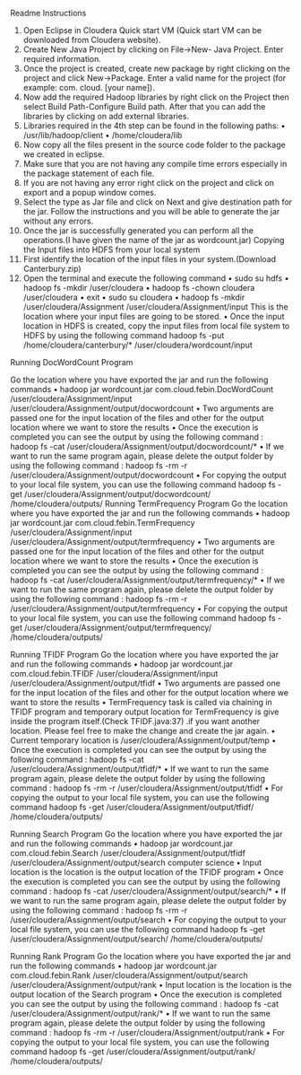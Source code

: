 Readme Instructions
1)	Open Eclipse in Cloudera Quick start VM (Quick start VM can be downloaded from Cloudera website).
2)	Create New Java Project by clicking on File->New- Java Project. Enter required information.
3)	Once the project is created, create new package by right clicking on the project and click New->Package. Enter a valid name for the project (for example: com. cloud. [your name]).
4)	Now add the required Hadoop libraries by right click on the Project then select Build Path-Configure Build path. After that you can add the libraries by clicking on add external libraries.
5)	Libraries required in the 4th step can be found in the following paths:
•	/usr/lib/hadoop/client
•	/home/cloudera/lib
6)	Now copy all the files present in the source code folder to the package we created in eclipse.
7)	Make sure that you are not having any compile time errors especially in the package statement of each file.
8)	If you are not having any error right click on the project and click on export and a popup window comes.
9)	Select the type as Jar file and click on Next and give destination path for the jar. Follow the instructions and you will be able to generate the jar without any errors.
10)	Once the jar is successfully generated you can perform all the operations.(I have given the name of the jar as wordcount.jar)
Copying the Input files into HDFS from your local system
1)	First identify the location of the input files in your system.(Download Canterbury.zip)
2)	Open the terminal and execute the following command
•	sudo su hdfs
•	hadoop fs -mkdir /user/cloudera
•	hadoop fs -chown cloudera /user/cloudera
•	exit
•	sudo su cloudera
•	hadoop fs -mkdir /user/cloudera/Assignment  /user/cloudera/Assignment/input
This is the location where your input files are going to be stored.
•	Once the input location in HDFS is created, copy the input files from local file system to HDFS by using the following command
hadoop fs -put /home/cloudera/canterbury/* /user/cloudera/wordcount/input

Running DocWordCount Program

Go the location where you have exported the jar and run the following commands
•	hadoop jar wordcount.jar com.cloud.febin.DocWordCount /user/cloudera/Assignment/input /user/cloudera/Assignment/output/docwordcount
•	Two arguments are passed one for the input location of the files and other for the output location where we want to store the results
•	Once the execution is completed you can see the output by using the following command : hadoop fs -cat /user/cloudera/Assignment/output/docwordcount/*
•	If we want to run the same program again, please delete the output folder by using the following command : 
hadoop fs -rm -r /user/cloudera/Assignment/output/docwordcount
•	For copying the output to your local file system, you can use the following command
hadoop fs -get /user/cloudera/Assignment/output/docwordcount/   /home/cloudera/outputs/
Running TermFrequency Program
Go the location where you have exported the jar and run the following commands
•	hadoop jar wordcount.jar com.cloud.febin.TermFrequency /user/cloudera/Assignment/input /user/cloudera/Assignment/output/termfrequency
•	Two arguments are passed one for the input location of the files and other for the output location where we want to store the results
•	Once the execution is completed you can see the output by using the following command : hadoop fs -cat /user/cloudera/Assignment/output/termfrequency/*
•	If we want to run the same program again, please delete the output folder by using the following command : 
hadoop fs -rm -r /user/cloudera/Assignment/output/termfrequency
•	For copying the output to your local file system, you can use the following command
hadoop fs -get /user/cloudera/Assignment/output/termfrequency/   /home/cloudera/outputs/

Running TFIDF Program
Go the location where you have exported the jar and run the following commands
•	hadoop jar wordcount.jar com.cloud.febin.TFIDF  /user/cloudera/Assignment/input /user/cloudera/Assignment/output/tfidf
•	Two arguments are passed one for the input location of the files and other for the output location where we want to store the results
•	TermFrequency task is called via chaining in TFIDF program and temporary output location for TermFrequency is give inside the program itself.(Check TFIDF.java:37) .if you want another location. Please feel free to make the change and create the jar again.
•	Current temporary location is /user/cloudera/Assignment/output/temp 
•	Once the execution is completed you can see the output by using the following command : hadoop fs -cat /user/cloudera/Assignment/output/tfidf/*
•	If we want to run the same program again, please delete the output folder by using the following command : 
hadoop fs -rm -r /user/cloudera/Assignment/output/tfidf
•	For copying the output to your local file system, you can use the following command
hadoop fs -get /user/cloudera/Assignment/output/tfidf/   /home/cloudera/outputs/

Running Search Program
Go the location where you have exported the jar and run the following commands
•	hadoop jar wordcount.jar com.cloud.febin.Search /user/cloudera/Assignment/output/tfidf /user/cloudera/Assignment/output/search computer science
•	Input location is the location is the output location of the TFIDF program
•	Once the execution is completed you can see the output by using the following command : hadoop fs -cat /user/cloudera/Assignment/output/search/*
•	If we want to run the same program again, please delete the output folder by using the following command : 
hadoop fs -rm -r /user/cloudera/Assignment/output/search
•	For copying the output to your local file system, you can use the following command
hadoop fs -get /user/cloudera/Assignment/output/search/   /home/cloudera/outputs/

Running Rank Program
Go the location where you have exported the jar and run the following commands
•	hadoop jar wordcount.jar com.cloud.febin.Rank /user/cloudera/Assignment/output/search /user/cloudera/Assignment/output/rank
•	Input location is the location is the output location of the Search program
•	Once the execution is completed you can see the output by using the following command : hadoop fs -cat /user/cloudera/Assignment/output/rank/*
•	If we want to run the same program again, please delete the output folder by using the following command : 
hadoop fs -rm -r /user/cloudera/Assignment/output/rank
•	For copying the output to your local file system, you can use the following command
hadoop fs -get /user/cloudera/Assignment/output/rank/   /home/cloudera/outputs/







